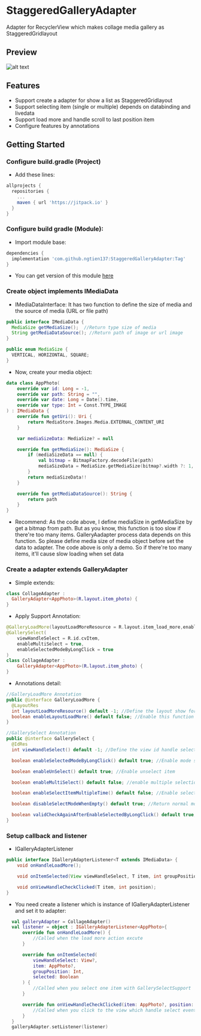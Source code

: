 # StaggeredGalleryAdapter
Adapter for RecyclerView which makes collage media gallery as StaggeredGridlayout
## Preview 
![alt text](https://github.com/ngtien137/StaggeredGalleryAdapter/blob/master/git_resources/preview.gif)
## Features
- Support create a adapter for show a list as StaggeredGridlayout
- Support selecting item (single or multiple) depends on databinding and livedata
- Support load more and handle scroll to last position item
- Configure features by annotations
## Getting Started
### Configure build.gradle (Project)
* Add these lines:
```gradle
allprojects {
  repositories {
    ...
    maven { url 'https://jitpack.io' }
  }
}
```
### Configure build gradle (Module):
* Import module base:
```gradle
dependencies {
  implementation 'com.github.ngtien137:StaggeredGalleryAdapter:Tag'
}
```
* You can get version of this module [here](https://jitpack.io/#ngtien137/StaggeredGalleryAdapter)
### Create object implements IMediaData
- IMediaDataInterface: It has two function to define the size of media and the source of media (URL or file path)
```java
public interface IMediaData {
  MediaSize getMediaSize();  //Return type size of media
  String getMediaDataSource(); //Return path of image or url image
}

public enum MediaSize {
  VERTICAL, HORIZONTAL, SQUARE;
}
```
- Now, create your media object:
```kotlin
data class AppPhoto(
    override var id: Long = -1,
    override var path: String = "",
    override var date: Long = Date().time,
    override var type: Int = Const.TYPE_IMAGE
) : IMediaData {
    override fun getUri(): Uri {
        return MediaStore.Images.Media.EXTERNAL_CONTENT_URI
    }

    var mediaSizeData: MediaSize? = null

    override fun getMediaSize(): MediaSize {
        if (mediaSizeData == null) {
            val bitmap = BitmapFactory.decodeFile(path)
            mediaSizeData = MediaSize.getMediaSize(bitmap?.width ?: 1, bitmap?.height ?: 1)
        }
        return mediaSizeData!!
    }

    override fun getMediaDataSource(): String {
        return path
    }
}
```
- Recommend: As the code above, I define mediaSize in getMediaSize by get a bitmap from path. But as you know, this function is too slow if there're too many items. GalleryAadapter process data depends on this function. So please define media size of media object before set the data to adapter. The code above is only a demo. So if there're too many items, it'll cause slow loading when set data
### Create a adapter extends GalleryAdapter
- Simple extends:
```kotlin
class CollageAdapter :
  GalleryAdapter<AppPhoto>(R.layout.item_photo) {
}
```
- Apply Support Annotation:
```kotlin
@GalleryLoadMore(layoutLoadMoreResource = R.layout.item_load_more,enableLayoutLoadMore = true)
@GallerySelect(
    viewHandleSelect = R.id.cvItem,
    enableMultiSelect = true,
    enableSelectedModeByLongClick = true
)
class CollageAdapter :
    GalleryAdapter<AppPhoto>(R.layout.item_photo) {
}
```
- Annotations detail:
```java
//GalleryLoadMore Annotation
public @interface GalleryLoadMore {
  @LayoutRes
  int layoutLoadMoreResource() default -1; //Define the layout show for loading when scroll to last item
  boolean enableLayoutLoadMore() default false; //Enable this function or not
}

//GallerySelect Annotation
public @interface GallerySelect {
  @IdRes
  int viewHandleSelect() default -1; //Define the view id handle select event

  boolean enableSelectedModeByLongClick() default true; //Enable mode select of adapter by long click or single click

  boolean enableUnSelect() default true; //Enable unselect item

  boolean enableMultiSelect() default false; //enable multiple selection 

  boolean enableSelectItemMultipleTime() default false; //Enable select a item multitime, conflict with unselect function

  boolean disableSelectModeWhenEmpty() default true; //Return normal mode (can be click item not select) when list empty

  boolean validCheckAgainAfterEnableSelectedByLongClick() default true; //Select item after enable select by long click or not
}
```
### Setup callback and listener
- IGalleryAdapterListener
```java
public interface IGalleryAdapterListener<T extends IMediaData> {
    void onHandleLoadMore();

    void onItemSelected(View viewHandleSelect, T item, int groupPosition, boolean selected);

    void onViewHandleCheckClicked(T item, int position);
}
```
- You need create a listener which is instance of IGalleryAdapterListener and set it to adapter:
```kotlin
  val galleryAdapter = CollageAdapter()
  val listener = object : IGalleryAdapterListener<AppPhoto>{
      override fun onHandleLoadMore() {
          //Called when the load more action excute
      }

      override fun onItemSelected(
          viewHandleSelect: View?,
          item: AppPhoto?,
          groupPosition: Int,
          selected: Boolean
      ) {
          //Called when you select one item with GallerySelectSupport
      }

      override fun onViewHandleCheckClicked(item: AppPhoto?, position: Int) {
          //Called when you click to the view which handle select event (defined in GallerySelectSupport annotation)
      }
  }
  galleryAdapter.setListener(listener)
```

